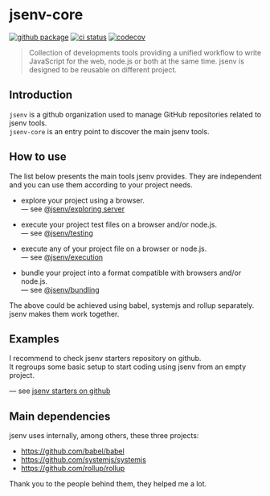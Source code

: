 # jsenv-core

[![github package](https://img.shields.io/github/package-json/v/jsenv/jsenv-core.svg?label=package&logo=github)](https://github.com/jsenv/jsenv-core/packages)
[![ci status](https://github.com/jsenv/jsenv-core/workflows/ci/badge.svg)](https://github.com/jsenv/jsenv-core/actions)
[![codecov](https://codecov.io/gh/jsenv/jsenv-core/branch/master/graph/badge.svg)](https://codecov.io/gh/jsenv/jsenv-core)

> Collection of developments tools providing a unified workflow to write JavaScript for the web, node.js or both at the same time. jsenv is designed to be reusable on different project.

## Introduction

`jsenv` is a github organization used to manage GitHub repositories related to jsenv tools.<br />
`jsenv-core` is an entry point to discover the main jsenv tools.<br />

## How to use

The list below presents the main tools jsenv provides. They are independent and you can use them according to your project needs.

- explore your project using a browser.<br/>
  — see [@jsenv/exploring server](https://github.com/jsenv/jsenv-exploring-server)

- execute your project test files on a browser and/or node.js.<br/>
  — see [@jsenv/testing](https://github.com/jsenv/jsenv-testing)

- execute any of your project file on a browser or node.js.<br/>
  — see [@jsenv/execution](https://github.com/jsenv/jsenv-execution)

- bundle your project into a format compatible with browsers and/or node.js.<br/>
  — see [@jsenv/bundling](https://github.com/jsenv/jsenv-bundling)

The above could be achieved using babel, systemjs and rollup separately. jsenv makes them work together.

## Examples

I recommend to check jsenv starters repository on github.<br />
It regroups some basic setup to start coding using jsenv from an empty project.<br />

— see [jsenv starters on github](https://github.com/jsenv/jsenv-starters)

## Main dependencies

jsenv uses internally, among others, these three projects:

- https://github.com/babel/babel
- https://github.com/systemjs/systemjs
- https://github.com/rollup/rollup

Thank you to the people behind them, they helped me a lot.
